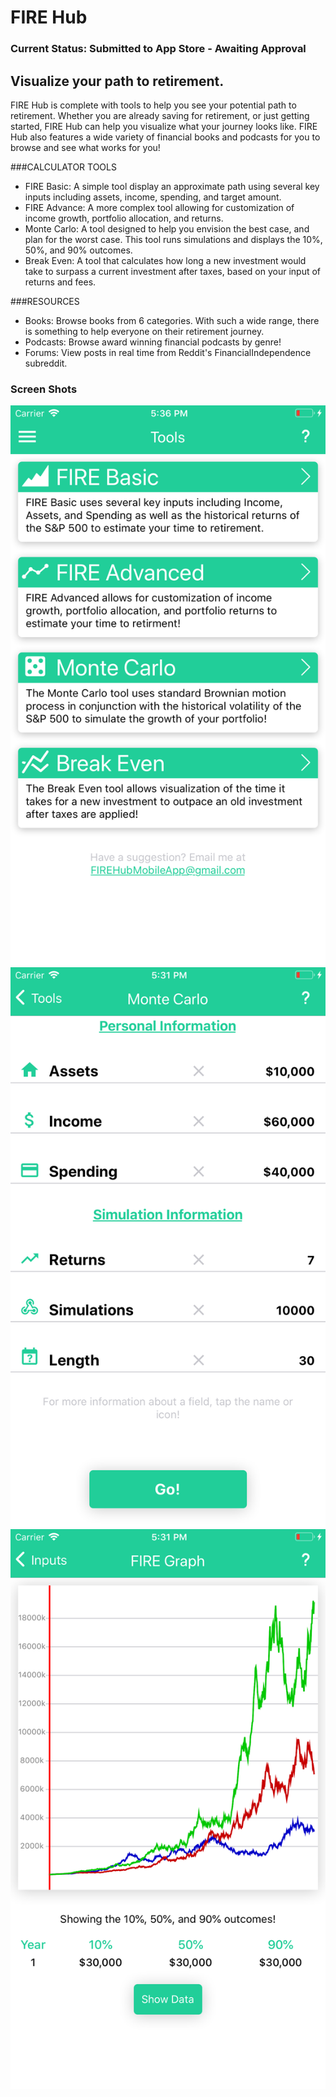 # FIRE Hub

### Current Status: Submitted to App Store - Awaiting Approval

## Visualize your path to retirement.


FIRE Hub is complete with tools to help you see your potential path to retirement. Whether you are already saving for retirement, or just getting started, FIRE Hub can help you visualize what your journey looks like. FIRE Hub also features a wide variety of financial books and podcasts for you to browse and see what works for you!

###CALCULATOR TOOLS
* FIRE Basic: A simple tool display an approximate path using several key inputs including assets, income, spending, and target amount.
* FIRE Advance: A more complex tool allowing for customization of income growth, portfolio allocation, and returns.
* Monte Carlo: A tool designed to help you envision the best case, and plan for the worst case. This tool runs simulations and displays the 10%, 50%, and 90% outcomes.
* Break Even: A tool that calculates how long a new investment would take to surpass a current investment after taxes, based on your input of returns and fees.

###RESOURCES
* Books: Browse books from 6 categories. With such a wide range, there is something to help everyone on their retirement journey.
* Podcasts: Browse award winning financial podcasts by genre!
* Forums: View posts in real time from Reddit's FinancialIndependence subreddit.

### Screen Shots

![Tools Page](https://raw.githubusercontent.com/holdenmaudlin/fire-hub/master/ScreenShots/iPhone_5.5_inch/ToolsSS.png)
![Input Screen](https://raw.githubusercontent.com/holdenmaudlin/fire-hub/master/ScreenShots/iPhone_5.5_inch/MCInputSS.png)
![Monte Carlo Graph](https://raw.githubusercontent.com/holdenmaudlin/fire-hub/master/ScreenShots/iPhone_5.5_inch/MCGraphSS.png)

